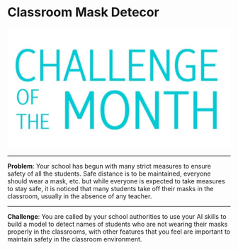 # Classroom Mask Detecor
![COTM Image](./Assets/COTM.png)
<hr>

**Problem**: Your school has begun with many strict measures to ensure safety of all the students. Safe distance is to be maintained, everyone should wear a mask, etc. but while everyone is expected to take measures to stay safe, it is noticed that many students take off their masks in the classroom, usually in the absence of any teacher.
<hr>

**Challenge**: You are called by your school authorities to use your AI skills to build a model to detect names of students who are not wearing their masks properly in the classrooms, with other features that you feel are important to maintain safety in the classroom environment.